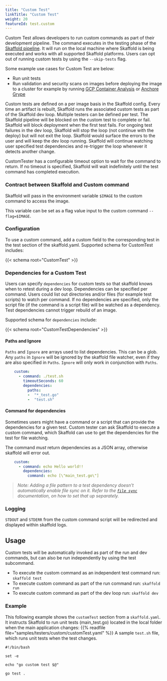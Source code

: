 ```yaml
---
title: "Custom Test"
linkTitle: "Custom Test"
weight: 20
featureId: test.custom
---
```



Custom Test allows developers to run custom commands as part of their development pipeline. The command executes in the testing phase of the [Skaffold pipeline](https://skaffold.dev/docs/pipeline-stages/). It will run on the local machine where Skaffold is being executed and works with all supported Skaffold platforms. Users can opt out of running custom tests by using the `--skip-tests` flag.


Some example use cases for Custom Test are below:
- Run unit tests
- Run validation and security scans on images before deploying the image to a cluster for example by running [GCP Container Analysis](https://cloud.google.com/container-analysis/docs/on-demand-scanning-howto) or [Anchore Grype](https://github.com/anchore/grype#readme)


Custom tests are defined on a per image basis in the Skaffold config. Every time an artifact is rebuilt, Skaffold runs the associated custom tests as part of the Skaffold dev loop. Multiple testers can be defined per test. The Skaffold pipeline will be blocked on the custom test to complete or fail. Skaffold will block deployment when the first test fails. For ongoing test failures in the dev loop, Skaffold will stop the loop (not continue with the deploy) but will not exit the loop. Skaffold would surface the errors to the user and will keep the dev loop running. Skaffold will continue watching user specified test dependencies and re-trigger the loop whenever it detects another change. 

CustomTester has a configurable timeout option to wait for the command to return. If no timeout is specified, Skaffold will wait indefinitely until the test command has completed execution.

### Contract between Skaffold and Custom command

Skaffold will pass in the environment variable `$IMAGE` to the custom command to access the image.

This variable can be set as a flag value input to the custom command `--flag=$IMAGE`.


### Configuration
To use a custom command, add a custom field to the corresponding test in the test section of the skaffold.yaml. Supported schema for CustomTest includes:


{{< schema root="CustomTest" >}}



### Dependencies for a Custom Test

Users can specify `dependencies` for custom tests so that skaffold knows when to retest during a dev loop. Dependencies can be specified per command. Users could list out directories and/or files (for example test scripts)  to watch per command. If no dependencies are specified, only the script file (if the command is a script file) will be watched as a dependency. Test dependencies cannot trigger rebuild of an image.

Supported schema for `dependencies` include:

{{< schema root="CustomTestDependencies" >}}


#### Paths and Ignore

`Paths` and `Ignore` are arrays used to list dependencies. This can be a glob. Any `paths` in `Ignore` will be ignored by the skaffold file watcher, even if they are also specified in `Paths`. `Ignore` will only work in conjunction with `Paths`.

```yaml
    custom:
      - command: ./test.sh
        timeoutSeconds: 60
        dependencies:
          paths:
          -  "*_test.go"
          -  "test.sh"
```

#### Command for dependencies

Sometimes users might have a command or a script that can provide the dependencies for a given test. Custom tester can ask Skaffold to execute a custom command, which Skaffold can use to get the dependencies for the test for file watching.

The command *must* return dependencies as a JSON array, otherwise skaffold will error out.

```yaml
    custom:
      - command: echo Hello world!!
        dependencies:
          command: echo [\"main_test.go\"] 
```

 
>*Note: Adding a file pattern to a test dependency doesn't automatically enable file sync on it.  Refer to the [`file sync`](https://skaffold.dev/docs/pipeline-stages/filesync/) documentation, on how to set that up separately.*


### Logging

`STDOUT` and `STDERR` from the custom command script will be redirected and displayed within skaffold logs.


## Usage

Custom tests will be automatically invoked as part of the run and dev commands, but can also be run independently by using the test subcommand.

- To execute the custom command as an independent test command run:
```skaffold test```
- To execute custom command as part of the run command run:
```skaffold run```
- To execute custom command as part of the dev loop run:
```skaffold dev```
### Example
This following example shows the `customTest` section from a `skaffold.yaml`.
It instructs Skaffold to run unit tests (main_test.go) located in the local folder when the main application changes:
{{% readfile file="samples/testers/custom/customTest.yaml" %}}
A sample `test.sh` file, which runs unit tests when the test changes.
```
#!/bin/bash

set -e

echo "go custom test $@"

go test .
```



